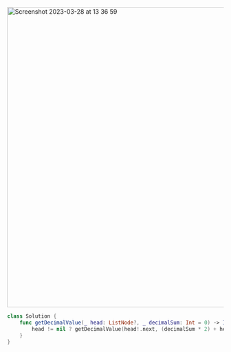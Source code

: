 <img width="700" alt="Screenshot 2023-03-28 at 13 36 59" src="https://user-images.githubusercontent.com/73763976/228238060-3c6b809c-214d-4197-b788-247880125c33.png">

```swift
class Solution {
    func getDecimalValue(_ head: ListNode?, _ decimalSum: Int = 0) -> Int {
        head != nil ? getDecimalValue(head!.next, (decimalSum * 2) + head!.val) : decimalSum
    }
}
```
